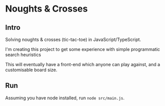 # Noughts & Crosses

## Intro

Solving noughts &amp; crosses (tic-tac-toe) in JavaScript/TypeScript.

I'm creating this project to get some experience with simple programmatic search heuristics

This will eventually have a front-end which anyone can play against, and a customisable board size.

## Run

Assuming you have node installed, run `node src/main.js`.